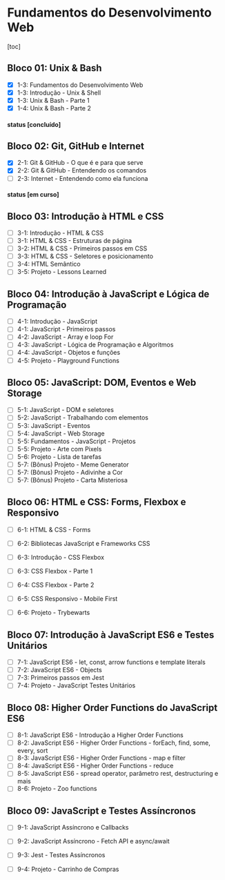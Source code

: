# Fundamentos do Desenvolvimento Web

[toc]

## Bloco 01: Unix & Bash

- [x] 1-3: Fundamentos do Desenvolvimento Web
- [x] 1-3: Introdução - Unix & Shell
- [x] 1-3: Unix & Bash - Parte 1
- [x] 1-4: Unix & Bash - Parte 2

#### status [concluído]

## Bloco 02: Git, GitHub e Internet

- [x] 2-1: Git & GitHub - O que é e para que serve
- [x] 2-2: Git & GitHub - Entendendo os comandos
- [ ] 2-3: Internet - Entendendo como ela funciona

#### status [em curso]

## Bloco 03: Introdução à HTML e CSS

- [ ] 3-1: Introdução - HTML & CSS
- [ ] 3-1: HTML & CSS - Estruturas de página
- [ ] 3-2: HTML & CSS - Primeiros passos em CSS
- [ ] 3-3: HTML & CSS - Seletores e posicionamento
- [ ] 3-4: HTML Semântico
- [ ] 3-5: Projeto - Lessons Learned

## Bloco 04: Introdução à JavaScript e Lógica de Programação

- [ ] 4-1: Introdução - JavaScript
- [ ] 4-1: JavaScript - Primeiros passos
- [ ] 4-2: JavaScript - Array e loop For
- [ ] 4-3: JavaScript - Lógica de Programação e Algoritmos
- [ ] 4-4: JavaScript - Objetos e funções
- [ ] 4-5: Projeto - Playground Functions

## Bloco 05: JavaScript: DOM, Eventos e Web Storage

- [ ] 5-1: JavaScript - DOM e seletores
- [ ] 5-2: JavaScript - Trabalhando com elementos
- [ ] 5-3: JavaScript - Eventos
- [ ] 5-4: JavaScript - Web Storage
- [ ] 5-5: Fundamentos - JavaScript - Projetos
- [ ] 5-5: Projeto - Arte com Pixels
- [ ] 5-6: Projeto - Lista de tarefas
- [ ] 5-7: (Bônus) Projeto - Meme Generator
- [ ] 5-7: (Bônus) Projeto - Adivinhe a Cor
- [ ] 5-7: (Bônus) Projeto - Carta Misteriosa

## Bloco 06: HTML e CSS: Forms, Flexbox e Responsivo

- [ ] 6-1: HTML & CSS - Forms
- [ ] 6-2: Bibliotecas JavaScript e Frameworks CSS
- [ ] 6-3: Introdução - CSS Flexbox
- [ ] 6-3: CSS Flexbox - Parte 1

- [ ] 6-4: CSS Flexbox - Parte 2
- [ ] 6-5: CSS Responsivo - Mobile First
- [ ] 6-6: Projeto - Trybewarts

## Bloco 07: Introdução à JavaScript ES6 e Testes Unitários

- [ ] 7-1: JavaScript ES6 - let, const, arrow functions e template literals
- [ ] 7-2: JavaScript ES6 - Objects
- [ ] 7-3: Primeiros passos em Jest
- [ ] 7-4: Projeto - JavaScript Testes Unitários

## Bloco 08: Higher Order Functions do JavaScript ES6

- [ ] 8-1: JavaScript ES6 - Introdução a Higher Order Functions
- [ ] 8-2: JavaScript ES6 - Higher Order Functions - forEach, find, some, every, sort
- [ ] 8-3: JavaScript ES6 - Higher Order Functions - map e filter
- [ ] 8-4: JavaScript ES6 - Higher Order Functions - reduce
- [ ] 8-5: JavaScript ES6 - spread operator, parâmetro rest, destructuring e mais
- [ ] 8-6: Projeto - Zoo functions

## Bloco 09: JavaScript e Testes Assíncronos

- [ ] 9-1: JavaScript Assíncrono e Callbacks
- [ ] 9-2: JavaScript Assíncrono - Fetch API e async/await
- [ ] 9-3: Jest - Testes Assíncronos
- [ ] 9-4: Projeto - Carrinho de Compras

